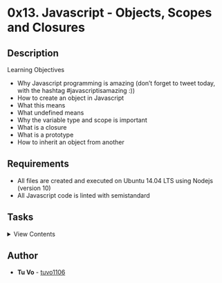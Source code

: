 # 0x13. Javascript - Objects, Scopes and Closures

## Description

Learning Objectives

- Why Javascript programming is amazing (don’t forget to tweet today, with the hashtag #javascriptisamazing :))
- How to create an object in Javascript
- What this means
- What undefined means
- Why the variable type and scope is important
- What is a closure
- What is a prototype
- How to inherit an object from another

## Requirements

- All files are created and executed on Ubuntu 14.04 LTS using Nodejs (version 10)
- All Javascript code is linted with semistandard

## Tasks

<details>
<summary>View Contents</summary>

### [0. Rectangle #0](./0-rectangle.js)

- Write an empty class Rectangle that defines a rectangle:
  - You must use the class notation for defining your class

```
guillaume@ubuntu:~/0x13$ cat 0-main.js
```

```javascript
#!/usr/bin/node
const Rectangle = require("./0-rectangle")

const r1 = new Rectangle()
console.log(r1)
console.log(r1.constructor)
```

```
guillaume@ubuntu:~/0x13$ ./0-main.js
Rectangle {}
[Function: Rectangle]
```

### [1. Rectangle #1](./1-rectangle.js)

- Write a class Rectangle that defines a rectangle:
  - You must use the class notation for defining your class
  - The constructor must take 2 arguments w and h
  - Initialize the instance attribute width with the value of w
  - Initialize the instance attribute height with the value of h

```
guillaume@ubuntu:~/0x13$ cat 1-main.js
```

```javascript
#!/usr/bin/node
const Rectangle = require("./1-rectangle")

const r1 = new Rectangle(2, 3)
console.log(r1)
console.log(r1.width)
console.log(r1.height)

const r2 = new Rectangle(2, -3)
console.log(r2)
console.log(r2.width)
console.log(r2.height)

const r3 = new Rectangle(2)
console.log(r3)
console.log(r3.width)
console.log(r3.height)
```

```
guillaume@ubuntu:~/0x13$ ./1-main.js
Rectangle { width: 2, height: 3 }
2
3
Rectangle { width: 2, height: -3 }
2
-3
Rectangle { width: 2, height: undefined }
2
undefined
```

### [2. Rectangle #2](./2-rectangle.js)

- Write a class Rectangle that defines a rectangle:
  - You must use the class notation for defining your class
  - The constructor must take 2 arguments w and h
  - Initialize the instance attribute width with the value of w
  - Initialize the instance attribute height with the value of h
  - If w or h is equal to 0 or not a positive integer, create an empty object

```
guillaume@ubuntu:~/0x13$ cat 2-main.js
```

```javascript
#!/usr/bin/node
const Rectangle = require("./2-rectangle")

const r1 = new Rectangle(2, 3)
console.log(r1)
console.log(r1.width)
console.log(r1.height)

const r2 = new Rectangle(2, -3)
console.log(r2)
console.log(r2.width)
console.log(r2.height)

const r3 = new Rectangle(2)
console.log(r3)
console.log(r3.width)
console.log(r3.height)

const r4 = new Rectangle(2, 0)
console.log(r4)
console.log(r4.width)
console.log(r4.height)
```

```
guillaume@ubuntu:~/0x13$ ./2-main.js
Rectangle { width: 2, height: 3 }
2
3
Rectangle {}
undefined
undefined
Rectangle {}
undefined
undefined
Rectangle {}
undefined
undefined
```

### [3. Rectangle #3](./3-rectangle.js)

- Write a class Rectangle that defines a rectangle:
  - You must use the class notation for defining your class
  - The constructor must take 2 arguments: w and h
  - Initialize the instance attribute width with the value of w
  - Initialize the instance attribute height with the value of h
  - If w or h is equal to 0 or not a positive integer, create an empty object
  - Create an instance method called print() that prints the rectangle using the character X

```
guillaume@ubuntu:~/0x13$ cat 3-main.js
```

```javascript
#!/usr/bin/node
const Rectangle = require("./3-rectangle")

const r1 = new Rectangle(2, 3)
r1.print()

const r2 = new Rectangle(10, 5)
r2.print()
```

```
guillaume@ubuntu:~/0x13$ ./3-main.js
XX
XX
XX
XXXXXXXXXX
XXXXXXXXXX
XXXXXXXXXX
XXXXXXXXXX
XXXXXXXXXX
```

### [4. Rectangle #4](./4-rectangle.js)

- Write a class Rectangle that defines a rectangle:
  - You must use the class notation for defining your class
  - The constructor must take 2 arguments: w and h
  - Initialize the instance attribute width with the value of w
  - Initialize the instance attribute height with the value of h
  - If w or h is equal to 0 or not a positive integer, create an empty object
  - Create an instance method called print() that prints the rectangle using the character X
  - Create an instance method called rotate() that exchanges the width and the height of the rectangle
  - Create an instance method called double() that multiples the width and the height of the rectangle by 2

```
guillaume@ubuntu:~/0x13$ cat 4-main.js
```

```javacsript
#!/usr/bin/node
const Rectangle = require('./4-rectangle');

const r1 = new Rectangle(2, 3);
console.log('Normal:');
r1.print();

console.log('Double:');
r1.double();
r1.print();

console.log('Rotate:');
r1.rotate();
r1.print();
```

```
guillaume@ubuntu:~/0x13$ ./4-main.js
Normal:
XX
XX
XX
Double:
XXXX
XXXX
XXXX
XXXX
XXXX
XXXX
Rotate:
XXXXXX
XXXXXX
XXXXXX
XXXXXX
```

### [5. Square #0](./5-square.js)

- Write a class Square that defines a square and inherits from Rectangle of 4-rectangle.js:
  - You must use the class notation for defining your class and extends
  - The constructor must take 1 argument: size
  - The constructor of Rectangle must be called (by using super())

```
guillaume@ubuntu:~/0x13$ cat 5-main.js
```

```javascript
#!/usr/bin/node
const Square = require("./5-square")

const s1 = new Square(4)
s1.print()
s1.double()
s1.print()
```

```
guillaume@ubuntu:~/0x13$ ./5-main.js
XXXX
XXXX
XXXX
XXXX
XXXXXXXX
XXXXXXXX
XXXXXXXX
XXXXXXXX
XXXXXXXX
XXXXXXXX
XXXXXXXX
XXXXXXXX
```

### [6. Square #1](./6-square.js)

- Write a class Square that defines a square and inherits from Square of 5-square.js:

  - You must use the class notation for defining your class and extends
  - Create an instance method called charPrint(c) that prints the rectangle using the character c

    - If c is undefined, use the character X

```
guillaume@ubuntu:~/0x13$ cat 6-main.js
```

```javascript
#!/usr/bin/node
const Square = require("./6-square")

const s1 = new Square(4)
s1.charPrint()

s1.charPrint("C")
```

```
guillaume@ubuntu:~/0x13$ ./6-main.js
XXXX
XXXX
XXXX
XXXX
CCCC
CCCC
CCCC
CCCC
```

### [7. Occurrences](./7-occurrences.js)

- Write a function that returns the number of occurrences in a list:
  - Prototype: `exports.nbOccurences = function (list, searchElement)`

```sh
guillaume@ubuntu:~/0x13$ cat 7-main.js
```

```javascript
#!/usr/bin/node
const nbOccurences = require("./7-occurrences").nbOccurences

console.log(nbOccurences([1, 2, 3, 4, 5, 6], 3))
console.log(nbOccurences([3, 2, 3, 4, 5, 3, 3], 3))
console.log(nbOccurences(["H", 12, "c", "H", "Holberton", 8], "H"))
```

```
guillaume@ubuntu:~/0x13$ ./7-main.js
1
4
2
```

### [8. Esrever](./8-esrever.js)

- Write a function that returns the reversed version of a list:
  - Prototype: `exports.esrever = function (list)`
  - You are not allow to use the built-in method reverse

```
guillaume@ubuntu:~/0x13$ cat 8-main.js
```

```javascript
#!/usr/bin/node
const esrever = require("./8-esrever").esrever

console.log(esrever([1, 2, 3, 4, 5]))
console.log(esrever(["Holberton", 89, { id: 12 }, "String"]))
```

```
guillaume@ubuntu:~/0x13$ ./8-main.js
[ 5, 4, 3, 2, 1 ]
[ 'String', { id: 12 }, 89, 'Holberton' ]
```

### [9. Log me](./9-logme.js)

- Write a function that prints the number of arguments already printed and the new argument value. (see example below)
  - Prototype: `exports.logMe = function (item)`
  - Output format: `<number arguments already printed>: <current argument value>`

```
guillaume@ubuntu:~/0x13$ cat 9-main.js
```

```javascript
#!/usr/bin/node
const logMe = require("./9-logme").logMe

logMe("Hello")
logMe("Holberton")
logMe("School")
```

```
guillaume@ubuntu:~/0x13$ ./9-main.js
0: Hello
1: Holberton
2: School
```

### [10. Number conversion](./10-converter.js)

- Write a function that converts a number from base 10 to another base passed as argument:
  - Prototype: `exports.converter = function (base)`
  - You are not allowed to import any file
  - You are not allowed to declare any new variable (var, let, etc..)

```
guillaume@ubuntu:~/0x13$ cat 10-main.js
```

```javascript
#!/usr/bin/node
const converter = require("./10-converter").converter

let myConverter = converter(10)

console.log(myConverter(2))
console.log(myConverter(12))
console.log(myConverter(89))

myConverter = converter(16)

console.log(myConverter(2))
console.log(myConverter(12))
console.log(myConverter(89))
```

```
guillaume@ubuntu:~/0x13$ ./10-main.js
2
12
89
2
c
59
```

### [11. Factor index](./100-map.js)

- Write a script that imports an array and computes a new array.

  - Your script must import list from the file 100-data.js
  - You must use a map. Tips
  - A new list must be created with each value equal to the value of the initial list, multipled by the index in the list
  - Print both the initial list and the new list

```
guillaume@ubuntu:~/0x13$ cat 100-data.js
```

```javascript
#!/usr/bin/node
exports.list = [1, 2, 3, 4, 5]
```

```
guillaume@ubuntu:~/0x13$ ./100-map.js
[ 1, 2, 3, 4, 5 ]
[ 0, 2, 6, 12, 20 ]
```

### [12. Sorted occurences](./101-sorted.js)

- Write a script that imports a dictionary of occurrences by user id and computes a dictionary of user ids by occurrence.
  - Your script must import dict from the file 101-data.js
  - In the new dictionary:
    - A key is a number of occurrences
    - A value is the list of user ids
  - Print the new dictionary at the end

```
guillaume@ubuntu:~/0x13$ cat 101-data.js
```

```javascript
#!/usr/bin/node
exports.dict = {
  89: 1,
  90: 2,
  91: 1,
  92: 3,
  93: 1,
  94: 2
}
```

```
guillaume@ubuntu:~/0x13$ ./101-sorted.js
{ '1': [ '89', '91', '93' ], '2': [ '90', '94' ], '3': [ '92' ] }
```

### [13. Concat files](./102-concat.js)

- Write a script that concats 2 files.
  - The first argument is the file path of the first source file
  - The second argument is the file path of the second source file
  - The third argument is the file path of the destination

```
guillaume@ubuntu:~/0x13$ cat fileA
C is fun!
guillaume@ubuntu:~/0x13$ cat fileB
Python is Cool!!!
guillaume@ubuntu:~/0x13$ ./102-concat.js fileA fileB fileC
guillaume@ubuntu:~/0x13$ cat fileC
C is fun!
Python is Cool!!!
```

</details>

## Author

- **Tu Vo** - [tuvo1106](https://github.com/tuvo1106)
